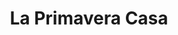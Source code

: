 ---
title: "La Primavera Casa"
url: /ciudad-autonoma-de-buenos-aires/la-primavera-casa/
shop: cama
---